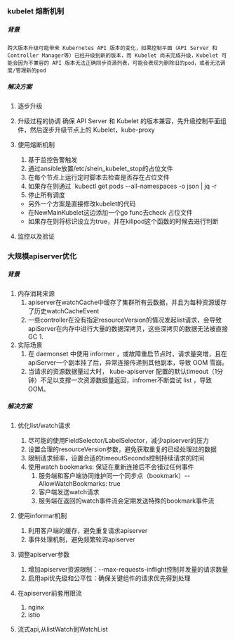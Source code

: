 ### kubelet 熔断机制

##### 背景
	跨大版本升级可能带来 Kubernetes API 版本的变化，如果控制平面（API Server 和 Controller Manager等）已经升级到新的版本，而 Kubelet 尚未完成升级，Kubelet 可能会因为不兼容的 API 版本无法正确同步资源列表，可能会表现为删除旧的pod，或者无法调度/管理新的pod

##### 解决方案
1. 逐步升级
2. 升级过程的协调
		确保 API Server 和 Kubelet 的版本兼容，先升级控制平面组件，然后逐步升级节点上的 Kubelet，kube-proxy
3. 使用熔断机制
	1. 基于监控告警触发
	2. 通过ansible放置/etc/shein_kubelet_stop的占位文件
	3. 在每个节点上运行定时脚本去检查是否存在占位文件
	4. 如果存在则通过 `kubectl get pods --all-namespaces -o json | jq -r 
	5. 停止所有调度

	- 另外一个方案是直接修改kubelet的代码
	- 在NewMainKubelet这边添加一个go func去check 占位文件
	- 如果存在则将标识设立为true，并在killpod这个函数的时候去进行判断

5. 监控以及验证

### 大规模apiserver优化

##### 背景

1. 内存消耗来源
	1. apiserver在watchCache中缓存了集群所有云数据，并且为每种资源缓存了历史watchCacheEvent
	2. 一些controller在没有指定resourceVersion的情况发起list请求，会导致apiServer在内存中进行大量的数据深拷贝，这些深拷贝的数据无法被直接GC
		1. 
2. 实际场景
	1. 在 daemonset 中使用 informer ，或故障重启节点时，请求量突增，且在apiServer一个副本挂了后，异常连接传递到其他副本，导致 OOM 雪崩。
	2. 当请求的资源数据量过大时， kube-apiserver 配置的默认timeout（1分钟）不足以支撑一次资源数据量返回，infromer不断尝试 list ，导致OOM。
##### 解决方案

1. 优化list/watch请求
    1. 尽可能的使用FieldSelector/LabelSelector，减少apiserver的压力
    2. 设置合理的resourceVersion参数，避免获取重复的已经处理过的数据
    3. 限制请求频率，设置合适的timeoutSeconds控制持续请求的时间
    4. 使用watch bookmarks: 保证在重新连接后不会错过任何事件
        1. 服务端和客户端协同维护同一个同步点（bookmark）-- AllowWatchBookmarks: true
        2. 客户端发送watch请求
        3. 服务端在返回的watch事件流会定期发送特殊的bookmark事件流
            
2. 使用informar机制
    1. 利用客户端的缓存，避免重复请求apiserver
    2. 事件处理机制，避免频繁轮询apiserver
        
3. 调整apiserver参数
    1. 增加apiserver资源限制：--max-requests-inflight控制并发量的请求数量
    2. 启用api优先级和公平性：确保关键组件的请求优先得到处理
4. 在apiserver前套用限流
	1. nginx
	2. istio
5. 流式api,从listWatch到WatchList